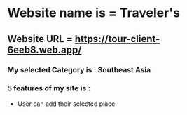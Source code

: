 # Website name is = Traveler's
## Website URL = https://tour-client-6eeb8.web.app/
### My selected Category is : Southeast Asia
### 5 features of my site is : <br>
+ User can add their selected place 
